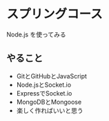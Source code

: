 # スプリングコース
Node.js を使ってみる

## やること
* GitとGitHubとJavaScript
* Node.jsとSocket.io
* ExpressでSocket.io
* MongoDBとMongoose
* 楽しく作ればいいと思う
